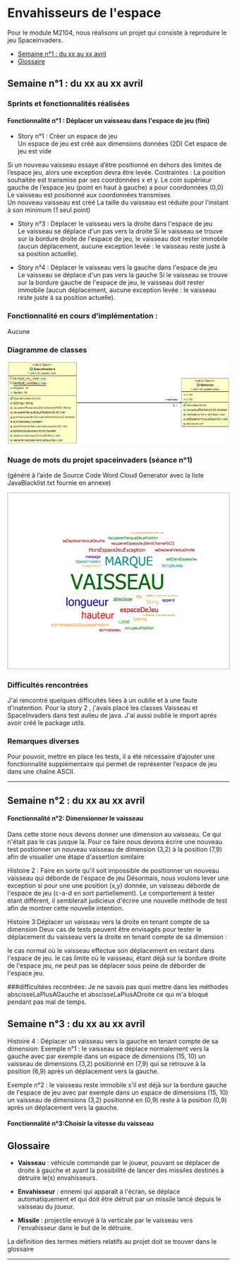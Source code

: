 # Envahisseurs de l'espace

Pour le module M2104, nous réalisons un projet qui consiste à reproduire le jeu Spaceinvaders.


- [Semaine n°1 : du xx au xx avril](#semaine1)  
- [Glossaire](#glossaire)
## Semaine n°1 : du xx au xx avril <a id="semaine1"></a>

### Sprints et fonctionnalités réalisées 

#### Fonctionnalité n°1 : Déplacer un vaisseau dans l'espace de jeu (fini)

- Story n°1 : Créer un espace de jeu  
Un espace de jeu est créé aux dimensions données (2D) 
Cet espace de jeu est vide

Si un nouveau vaisseau essaye d’être positionné en dehors des limites de l’espace jeu, alors une exception devra être levée.
 Contraintes :
La position souhaitée est transmise par ses coordonnées x et y.
Le coin supérieur gauche de l’espace jeu (point en haut à gauche) a pour coordonnées (0,0)
Le vaisseau est positionné aux coordonnées transmises  
Un nouveau vaisseau est créé
La taille du vaisseau est réduite pour l'instant à son minimum (1 seul point)    
 
- Story n°3 : Déplacer le vaisseau vers la droite dans l'espace de jeu  
Le vaisseau se déplace d'un pas vers la droite 
Si le vaisseau se trouve sur la bordure droite de l'espace de jeu, le vaisseau doit rester immobile (aucun déplacement, aucune exception levée : le vaisseau reste juste à sa position actuelle).


- Story n°4 : Déplacer le vaisseau vers la gauche dans l'espace de jeu  
Le vaisseau se déplace d'un pas vers la gauche 
Si le vaisseau se trouve sur la bordure gauche de l'espace de jeu, le vaisseau doit rester immobile (aucun déplacement, aucune exception levée : le vaisseau reste juste à sa position actuelle).

### Fonctionnalité en cours d’implémentation : 
Aucune


### Diagramme de classes 

![Diagrammes de classes de la semaine 1](https://github.com/GuillaumeCoulaud/image/blob/master/Diagramclasssemaine1.png)

### Nuage de mots du projet spaceinvaders (séance n°1)  
(généré à l’aide de Source Code Word Cloud Generator avec la liste JavaBlacklist.txt fournie en annexe)
 
![Nuage de mots de la semaine 1](https://github.com/GuillaumeCoulaud/image/blob/master/unilim.png)


### Difficultés rencontrées 
J'ai rencontré  quelques difficultés liées à un oublie et à une faute d'inatention. 
Pour la  story 2 , j'avais placé  les classes Vaisseau et SpaceInvaders dans test aulieu de java. J'ai aussi oublié le import  aprés avoir créé le package utils.

### Remarques diverses
 Pour pouvoir, mettre en place les tests, il a été nécessaire d’ajouter une fonctionnalité supplémentaire qui permet de représenter l’espace de jeu dans une chaîne ASCII.

-------------
## Semaine n°2 : du xx au xx avril <a id="semaine1"></a>
#### Fonctionnalité n°2: Dimensionner le vaisseau

Dans cette storie nous devons donner une dimension au vaisseau. Ce qui n'était pas le cas jusque la. Pour ce faire nous devons écrire une nouveau test  postionner un nouveau vaisseau de dimension (3,2) à la position (7,9) afin de visualier une étape d'assertion similaire 

Histoire 2 : Faire en sorte qu'il soit impossible de positionner un nouveau vaisseau qui déborde de l'espace de jeu
Désormais, nous voulons lever une exception si pour une une position (x,y) donnée, un vaisseau déborde de l'espace de jeu (c-a-d en sort partiellement). Le comportement à tester étant différent, il semblerait judicieux d'écrire une nouvelle méthode de test afin de montrer cette nouvelle intention.

Histoire 3:Déplacer un vaisseau vers la droite en tenant compte de sa dimension
Deux cas de tests peuvent être envisagés pour tester le déplacement du vaisseau vers la droite en tenant compte de sa dimension :

le cas normal où le vaisseau effectue son déplacement en restant dans l'espace de jeu.
le cas limite où le vaisseau, étant déjà sur la bordure droite de l'espace jeu, ne peut pas se déplacer sous peine de déborder de l'espace jeu.

###difficultées recontrées:
Je ne savais pas quoi mettre dans les méthodes abscisseLaPlusAGauche et abscisseLaPlusADroite ce qui m'a bloqué pendant pas mal de temps.

## Semaine n°3 : du xx au xx avril <a id="semaine1"></a>

Histoire 4 : Déplacer un vaisseau vers la gauche en tenant compte de sa dimension:
Exemple n°1 : le vaisseau se déplace normalement vers la gauche avec par exemple dans un espace de dimensions (15, 10) un vaisseau de dimensions (3,2) positionné en (7,9) qui se retrouve à la position (6,9) après un déplacement vers la gauche.

Exemple n°2 : le vaisseau reste immobile s'il est déjà sur la bordure gauche de l'espace de jeu avec par exemple dans un espace de dimensions (15, 10) un vaisseau de dimensions (3,2) positionné en (0,9) reste à la position (0,9) après un déplacement vers la gauche.

#### Fonctionnalité n°3:Choisir la vitesse du vaisseau

## Glossaire <a id="glossaire"></a>

* **Vaisseau** :  véhicule commandé par le joueur, pouvant se déplacer de droite à gauche et ayant la possibilité de lancer des missiles destinés à détruire le(s) envahisseurs.

* **Envahisseur**  :  ennemi qui apparaît à l'écran, se déplace automatiquement et qui doit être détruit par un missile lancé depuis le vaisseau du joueur.


* **Missile** :  projectile envoyé à la verticale par le vaisseau vers l'envahisseur dans le but de le détruire.

La définition des termes métiers relatifs au projet doit se trouver dans le glossaire 

------------- 

